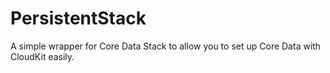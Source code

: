 # PersistentStack

A simple wrapper for Core Data Stack to allow you to set up Core Data with CloudKit easily.

